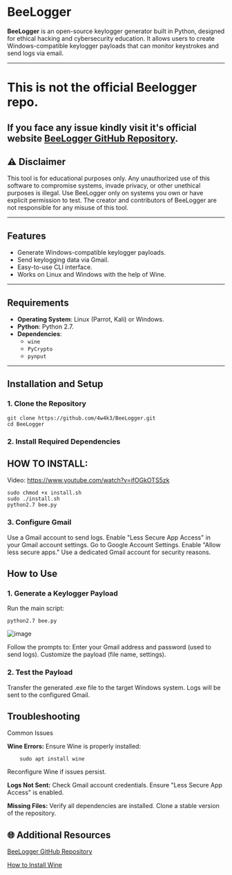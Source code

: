 # BeeLogger

**BeeLogger** is an open-source keylogger generator built in Python, designed for ethical hacking and cybersecurity education. It allows users to create Windows-compatible keylogger payloads that can monitor keystrokes and send logs via email.

---
# This is not the official Beelogger repo.
**If you face any issue kindly visit it's official website  [BeeLogger GitHub Repository](https://github.com/4w4k3/beelogger).**
---
## ⚠️ **Disclaimer**

This tool is for educational purposes only. Any unauthorized use of this software to compromise systems, invade privacy, or other unethical purposes is illegal. Use BeeLogger only on systems you own or have explicit permission to test. The creator and contributors of BeeLogger are not responsible for any misuse of this tool.

---

## Features
- Generate Windows-compatible keylogger payloads.
- Send keylogging data via Gmail.
- Easy-to-use CLI interface.
- Works on Linux and Windows with the help of Wine.

---

## Requirements
- **Operating System**: Linux (Parrot, Kali) or Windows.
- **Python**: Python 2.7.
- **Dependencies**:
  - `wine`
  - `PyCrypto`
  - `pynput`

---

## Installation and Setup

### 1. Clone the Repository
    
    git clone https://github.com/4w4k3/BeeLogger.git
    cd BeeLogger
### 2. Install Required Dependencies

## HOW TO INSTALL:

Video: https://www.youtube.com/watch?v=ifOGkOTS5zk

    sudo chmod +x install.sh
    sudo ./install.sh
    python2.7 bee.py

### 3. Configure Gmail
   Use a Gmail account to send logs.
   Enable "Less Secure App Access" in your Gmail account settings.
        Go to Google Account Settings.
        Enable "Allow less secure apps."
        Use a dedicated Gmail account for security reasons.

## How to Use
### 1. Generate a Keylogger Payload

Run the main script:

    python2.7 bee.py
![image](https://github.com/user-attachments/assets/619a11f0-c1bd-4e0b-96fc-2402580a9a62)

Follow the prompts to:
    Enter your Gmail address and password (used to send logs).
    Customize the payload (file name, settings).

### 2. Test the Payload
  Transfer the generated .exe file to the target Windows system.
    Logs will be sent to the configured Gmail.

## Troubleshooting
Common Issues

  **Wine Errors:**
        Ensure Wine is properly installed:

        sudo apt install wine

  Reconfigure Wine if issues persist.

  **Logs Not Sent:**
        Check Gmail account credentials.
        Ensure "Less Secure App Access" is enabled.

   **Missing Files:**
        Verify all dependencies are installed.
        Clone a stable version of the repository.


## 🌐 Additional Resources
   
  [BeeLogger GitHub Repository](https://github.com/4w4k3/beelogger)
  
 [How to Install Wine](https://forums.kali.org/archived/showthread.php?25175-install-wine-on-kali-64bit-with-no-problems)

